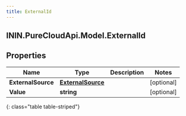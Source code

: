 ```yaml
---
title: ExternalId
---
```

## ININ.PureCloudApi.Model.ExternalId

## Properties

|Name | Type | Description | Notes|
|------------ | ------------- | ------------- | -------------|
| **ExternalSource** | [**ExternalSource**](ExternalSource.html) |  | [optional] |
| **Value** | **string** |  | [optional] |
{: class="table table-striped"}


